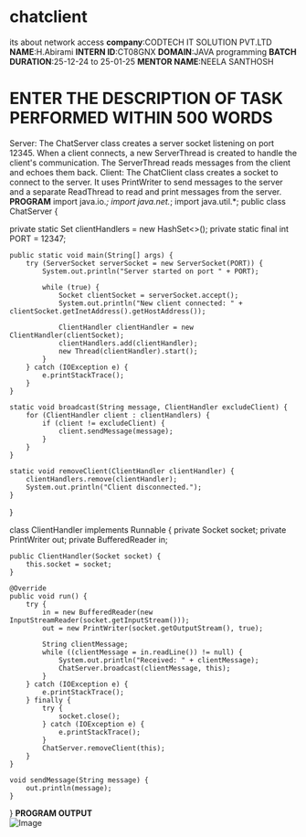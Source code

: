 # chatclient
its about network access
**company**:CODTECH IT SOLUTION PVT.LTD
**NAME**:H.Abirami
**INTERN ID**:CT08GNX
**DOMAIN**:JAVA programming
**BATCH DURATION**:25-12-24 to 25-01-25
**MENTOR NAME**:NEELA SANTHOSH
# ENTER THE DESCRIPTION  OF TASK PERFORMED WITHIN 500 WORDS
Server: The ChatServer class creates a server socket listening on port 12345. When a client connects, a new ServerThread is created to handle the client's communication. The ServerThread reads messages from the client and echoes them back.
Client: The ChatClient class creates a socket to connect to the server. It uses PrintWriter to send messages to the server and a separate ReadThread to read and print messages from the server.
**PROGRAM**
import java.io.*;
import java.net.*;
import java.util.*;
public class ChatServer {

   private static Set<ClientHandler> clientHandlers = new HashSet<>();
   private static final int PORT = 12347;

    public static void main(String[] args) {
        try (ServerSocket serverSocket = new ServerSocket(PORT)) {
            System.out.println("Server started on port " + PORT);

            while (true) {
                Socket clientSocket = serverSocket.accept();
                System.out.println("New client connected: " + clientSocket.getInetAddress().getHostAddress());
                
                ClientHandler clientHandler = new ClientHandler(clientSocket);
                clientHandlers.add(clientHandler);
                new Thread(clientHandler).start();
            }
        } catch (IOException e) {
            e.printStackTrace();
        }
    }

    static void broadcast(String message, ClientHandler excludeClient) {
        for (ClientHandler client : clientHandlers) {
            if (client != excludeClient) {
                client.sendMessage(message);
            }
        }
    }

    static void removeClient(ClientHandler clientHandler) {
        clientHandlers.remove(clientHandler);
        System.out.println("Client disconnected.");
    }
}

class ClientHandler implements Runnable {
    private Socket socket;
    private PrintWriter out;
    private BufferedReader in;

    public ClientHandler(Socket socket) {
        this.socket = socket;
    }

    @Override
    public void run() {
        try {
            in = new BufferedReader(new InputStreamReader(socket.getInputStream()));
            out = new PrintWriter(socket.getOutputStream(), true);

            String clientMessage;
            while ((clientMessage = in.readLine()) != null) {
                System.out.println("Received: " + clientMessage);
                ChatServer.broadcast(clientMessage, this);
            }
        } catch (IOException e) {
            e.printStackTrace();
        } finally {
            try {
                socket.close();
            } catch (IOException e) {
                e.printStackTrace();
            }
            ChatServer.removeClient(this);
        }
    }

    void sendMessage(String message) {
        out.println(message);
    }
}
**PROGRAM OUTPUT**    
![Image](https://github.com/user-attachments/assets/51256ebd-6f3b-4d32-9493-927f3fda96be)

